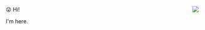 😜 Hi!
<img align="right" src="https://github-readme-stats-one-bice.vercel.app/api?username=yearsyan&show_icons=true&include_all_commits=true&count_private=true&role=OWNER,ORGANIZATION_MEMBER,COLLABORATOR" />

I'm here.
